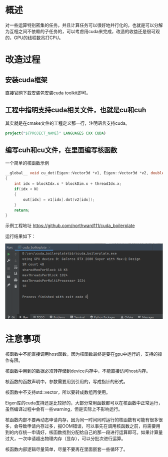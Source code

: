 # 概述

对一些运算特别密集的任务，并且计算任务可以很好地并行化的，也就是可以分解为互相之间不依赖的子任务的，可以考虑用cuda来完成，改造的收益还是很可观的，GPU的线程数吊打CPU。

# 改造过程

## 安装cuda框架

直接官网下载安装包安装cuda toolkit即可。

## 工程中指明支持cuda相关文件，也就是cu和cuh

其实就是在cmake文件的工程定义那一行，注明语言支持cuda。

```cmake
project("${PROJECT_NAME}" LANGUAGES CXX CUDA)
```

## 编写cuh和cu文件，在里面编写核函数

一个简单的核函数示例

```c++
__global__ void cu_dot(Eigen::Vector3d *v1, Eigen::Vector3d *v2, double *out, size_t N)
{
    int idx = blockIdx.x * blockDim.x + threadIdx.x;
    if(idx < N)
    {
        out[idx] = v1[idx].dot(v2[idx]);
    }
    return;
}
```

示例工程地址 https://github.com/northward111/cuda_boilerplate

运行结果如下：

![image-20210827185950023](README.assets/image-20210827185950023.png)

# 注意事项

核函数中不能直接调用host函数，因为核函数最终是要在gpu中运行的，支持的操作有限。

核函数中用到的数据必须转存储到device内存中，不能直接访问host内存。

核函数的函数声明中，参数需要用到引用的，写成指针的形式。

核函数中不支持std::vector，所以要转成数组再使用。

Eigen库的cuda支持还是比较好的，大部分常用函数都可以在核函数中正常运行，虽然编译过程中会有一些warning，但是实际上不影响运行。

核函数内部不要再动态申请内存，因为同一时间同时运行的核函数有可能有很多很多，会导致申请内存过多，报OOM错误，可以事先在调用核函数之前，将需要用到的内存统一申请好，核函数找到分配给自己的那一段进行运算即可。如果计算量过大，一次申请超出物理内存（显存），可以分批次进行运算。

核函数内部逻辑尽量简单，尽量不要再在里面嵌套一些循环了。